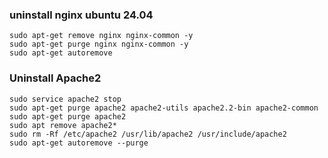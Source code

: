 ### uninstall nginx ubuntu 24.04
```
sudo apt-get remove nginx nginx-common -y
sudo apt-get purge nginx nginx-common -y
sudo apt-get autoremove
```
 ### Uninstall Apache2
 ```
sudo service apache2 stop
sudo apt-get purge apache2 apache2-utils apache2.2-bin apache2-common
sudo apt-get purge apache2
sudo apt remove apache2*
sudo rm -Rf /etc/apache2 /usr/lib/apache2 /usr/include/apache2
sudo apt-get autoremove --purge
 ```
